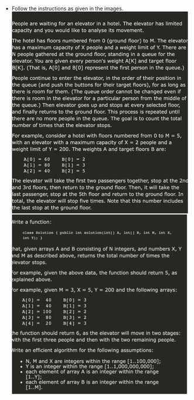 * Follow the instructions as given in the images.
![Elevator Part 1][1]
![Elevator Part 2][2]

[1]: Elevator_01.png "Elevator Part 1"
[2]: Elevator_02.png "Elevator Part 2"
